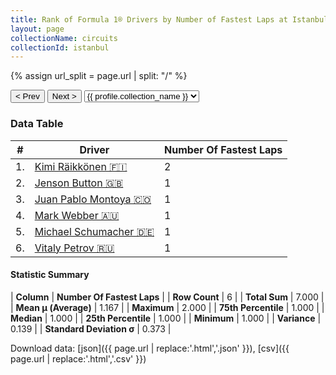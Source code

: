 ```yaml
---
title: Rank of Formula 1® Drivers by Number of Fastest Laps at Istanbul Park
layout: page
collectionName: circuits
collectionId: istanbul
---
```


{% assign url_split = page.url | split: "/" %}
<div id="collection-navigation">
<button onclick="selector.options[selector.selectedIndex-1].value && (window.location = selector.options[selector.selectedIndex-1].value);">&lt; Prev</button>
<button onclick="selector.options[selector.selectedIndex+1].value && (window.location = selector.options[selector.selectedIndex+1].value);">Next &gt;</button>
<select id="selector" onchange="this.options[this.selectedIndex].value && (window.location = this.options[this.selectedIndex].value);">
  {% for collectionId in site.data[page.collectionName].refs %}
    {% if collectionId == page.collectionId %}
      {% assign selected = "selected" %}
    {% else %}
      {% assign selected = "" %}
    {% endif %}
    {% assign profile = site.data[page.collectionName][collectionId].profile %}
    <option value="/f1/{{ page.collectionName }}/{{ collectionId }}/{{ url_split[4] }}" {{ selected }}>{{ profile.collection_name }}</option>
  {% endfor %}
</select>
</div>

<canvas id="chart" width="400" height="180"></canvas>
<script>
var data = {
  "labels" : [
    "Kimi Räikkönen",
    "Jenson Button",
    "Juan Pablo Montoya",
    "Mark Webber",
    "Michael Schumacher",
    "Vitaly Petrov"
  ],
  "datasets" : [
    {
      "label" : "Number Of Fastest Laps",
      "data" : [
        2,
        1,
        1,
        1,
        1,
        1
      ],
      "borderColor" : [
        "#1D181E",
        "#1D181E",
        "#1D181E",
        "#1D181E",
        "#1D181E",
        "#1D181E"
      ],
      "borderWidth" : 1,
      "backgroundColor" : [
        "#9C8E8D",
        "#9C8E8D",
        "#9C8E8D",
        "#9C8E8D",
        "#9C8E8D",
        "#9C8E8D"
      ]
    }
  ]
};
var options = {
  legend: {
    display: false
  },
  scales: {
    xAxes: [{
      ticks: {
        beginAtZero: true,
        maxRotation: 180,
        display: window.innerWidth > 800
      }
    }],
    yAxes: [{
      ticks: {
        beginAtZero: true
      }
    }]
  },
  onResize: function(chart, size) {
    chart.options.scales.xAxes[0].ticks.display = size.width > 800;
  }
};
var chart = new Chart("chart", {
    data: data,
    type: 'bar',
    options: options
});
</script>



### Data Table

| # | Driver | Number Of Fastest Laps |
|--|--|--|
| 1. | [Kimi Räikkönen 🇫🇮](/f1/drivers/raikkonen) | 2 |
| 2. | [Jenson Button 🇬🇧](/f1/drivers/button) | 1 |
| 3. | [Juan Pablo Montoya 🇨🇴](/f1/drivers/montoya) | 1 |
| 4. | [Mark Webber 🇦🇺](/f1/drivers/webber) | 1 |
| 5. | [Michael Schumacher 🇩🇪](/f1/drivers/michael_schumacher) | 1 |
| 6. | [Vitaly Petrov 🇷🇺](/f1/drivers/petrov) | 1 |

#### Statistic Summary

| **Column** | **Number Of Fastest Laps** |
| **Row Count** | 6 |
| **Total Sum** | 7.000 |
| **Mean μ (Average)** | 1.167 |
| **Maximum** | 2.000 |
| **75th Percentile** | 1.000 |
| **Median** | 1.000 |
| **25th Percentile** | 1.000 |
| **Minimum** | 1.000 |
| **Variance** | 0.139 |
| **Standard Deviation σ** | 0.373 |

Download data: [json]({{ page.url | replace:'.html','.json' }}), [csv]({{ page.url | replace:'.html','.csv' }})
